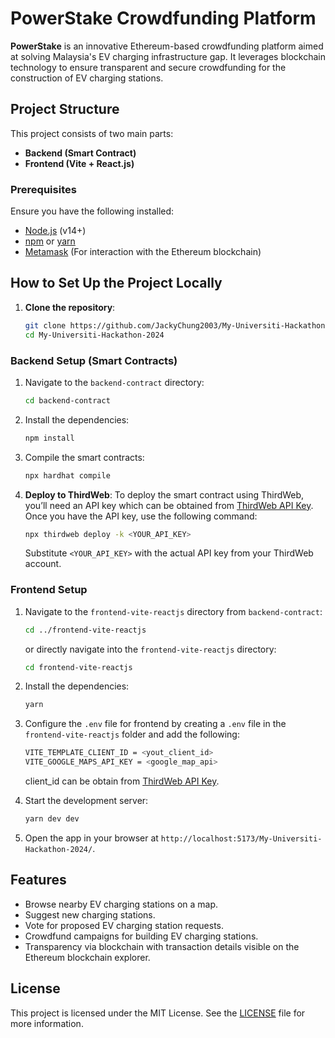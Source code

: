 # PowerStake Crowdfunding Platform

**PowerStake** is an innovative Ethereum-based crowdfunding platform aimed at solving Malaysia's EV charging infrastructure gap. It leverages blockchain technology to ensure transparent and secure crowdfunding for the construction of EV charging stations.

## Project Structure

This project consists of two main parts:

- **Backend (Smart Contract)**
- **Frontend (Vite + React.js)**

### Prerequisites

Ensure you have the following installed:

- [Node.js](https://nodejs.org/) (v14+)
- [npm](https://www.npmjs.com/get-npm) or [yarn](https://yarnpkg.com/)
- [Metamask](https://metamask.io/download/) (For interaction with the Ethereum blockchain)

## How to Set Up the Project Locally

1. **Clone the repository**:
   ```bash
   git clone https://github.com/JackyChung2003/My-Universiti-Hackathon-2024
   cd My-Universiti-Hackathon-2024
   ```

### Backend Setup (Smart Contracts)

1. Navigate to the `backend-contract` directory:

   ```bash
   cd backend-contract
   ```

2. Install the dependencies:

   ```bash
   npm install
   ```

3. Compile the smart contracts:

   ```bash
   npx hardhat compile
   ```

4. **Deploy to ThirdWeb**:
   To deploy the smart contract using ThirdWeb, you’ll need an API key which can be obtained from [ThirdWeb API Key](https://thirdweb.com/dashboard/settings/api-keys). Once you have the API key, use the following command:
   ```bash
   npx thirdweb deploy -k <YOUR_API_KEY>
   ```
   Substitute `<YOUR_API_KEY>` with the actual API key from your ThirdWeb account.

### Frontend Setup

1. Navigate to the `frontend-vite-reactjs` directory from `backend-contract`:

   ```bash
   cd ../frontend-vite-reactjs
   ```

   or directly navigate into the `frontend-vite-reactjs` directory:

   ```bash
   cd frontend-vite-reactjs
   ```

2. Install the dependencies:

   ```bash
   yarn
   ```

3. Configure the `.env` file for frontend by creating a `.env` file in the `frontend-vite-reactjs` folder and add the following:

   ```bash
   VITE_TEMPLATE_CLIENT_ID = <yout_client_id>
   VITE_GOOGLE_MAPS_API_KEY = <google_map_api>
   ```

   client_id can be obtain from [ThirdWeb API Key](https://thirdweb.com/dashboard/settings/api-keys).

4. Start the development server:

   ```bash
   yarn dev dev
   ```

5. Open the app in your browser at `http://localhost:5173/My-Universiti-Hackathon-2024/`.

## Features

- Browse nearby EV charging stations on a map.
- Suggest new charging stations.
- Vote for proposed EV charging station requests.
- Crowdfund campaigns for building EV charging stations.
- Transparency via blockchain with transaction details visible on the Ethereum blockchain explorer.

## License

This project is licensed under the MIT License. See the [LICENSE](LICENSE) file for more information.
